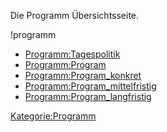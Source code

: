 Die Programm Übersichtsseite.

<categorytree depth=1>!programm</categorytree>

-   <Programm:Tagespolitik>
-   <Programm:Program>
-   <Programm:Program_konkret>
-   <Programm:Program_mittelfristig>
-   <Programm:Program_langfristig>

<Kategorie:Programm>
